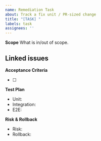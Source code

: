 ```yaml
---
name: Remediation Task
about: Track a fix unit / PR-sized change
title: "[TASK] "
labels: task
assignees: ''
---
```


**Scope**
What is in/out of scope.

**Linked issues**
-

**Acceptance Criteria**

- [ ]

**Test Plan**

- Unit:
- Integration:
- E2E:

**Risk & Rollback**

- Risk:
- Rollback:
